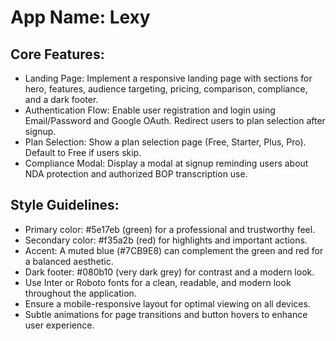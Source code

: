 # **App Name**: Lexy

## Core Features:

- Landing Page: Implement a responsive landing page with sections for hero, features, audience targeting, pricing, comparison, compliance, and a dark footer.
- Authentication Flow: Enable user registration and login using Email/Password and Google OAuth. Redirect users to plan selection after signup.
- Plan Selection: Show a plan selection page (Free, Starter, Plus, Pro). Default to Free if users skip.
- Compliance Modal: Display a modal at signup reminding users about NDA protection and authorized BOP transcription use.

## Style Guidelines:

- Primary color: #5e17eb (green) for a professional and trustworthy feel.
- Secondary color: #f35a2b (red) for highlights and important actions.
- Accent: A muted blue (#7CB9E8) can complement the green and red for a balanced aesthetic.
- Dark footer: #080b10 (very dark grey) for contrast and a modern look.
- Use Inter or Roboto fonts for a clean, readable, and modern look throughout the application.
- Ensure a mobile-responsive layout for optimal viewing on all devices.
- Subtle animations for page transitions and button hovers to enhance user experience.